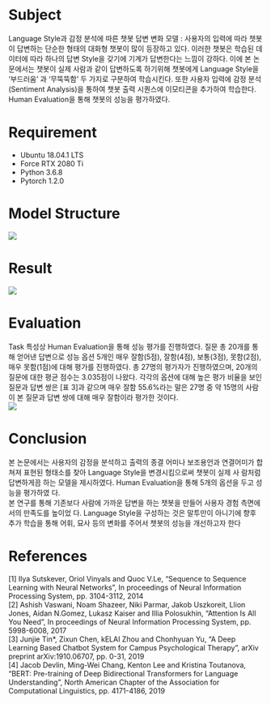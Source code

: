 # Subject
Language Style과 감정 분석에 따른 챗봇 답변 변화 모델 : 
사용자의 입력에 따라 챗봇이 답변하는 단순한 형태의 대화형 챗봇이 많이 등장하고 있다. 이러한 챗봇은 학습된 데이터에 따라 하나의 답변 Style을 갖기에 기계가 답변한다는 느낌이 강하다. 이에 본 논문에서는 챗봇이 실제 사람과 같이 답변하도록 하기위해 챗봇에게 Language Style을 ‘부드러움’ 과 ‘무뚝뚝함’ 두 가지로 구분하여 학습시킨다. 또한 사용자 입력에 감정 분석(Sentiment Analysis)을 통하여 챗봇 출력 시퀀스에 이모티콘을 추가하여 학습한다. Human Evaluation을 통해 챗봇의 성능을 평가하였다.

# Requirement
- Ubuntu 18.04.1 LTS
- Force RTX 2080 Ti
- Python 3.6.8
- Pytorch 1.2.0

# Model Structure
<img src = 'https://user-images.githubusercontent.com/55969260/85481753-65f30480-b5fd-11ea-8449-ba55a7ffd404.png'>

# Result
<img src = 'https://user-images.githubusercontent.com/55969260/85481920-c5e9ab00-b5fd-11ea-8010-27aa603fd78e.png'>

# Evaluation
Task 특성상 Human Evaluation을 통해 성능 평가를 진행하였다. 질문 총 20개를 통해 얻어낸 답변으로 성능 옵션 5개인 매우 잘함(5점), 잘함(4점), 보통(3점), 못함(2점), 매우 못함(1점)에 대해 평가를 진행하였다. 총 27명의 평가자가 진행하였으며, 20개의 질문에 대한 평균 점수는 3.035점이 나왔다. 각각의 옵션에 대해 높은 평가 비율을 보인 질문과 답변 쌍은 [표 3]과 같으며 매우 잘함 55.6%라는 말은 27명 중 약 15명의 사람이 본 질문과 답변 쌍에 대해 매우 잘함이라 평가한 것이다. 
<br>
<img src = 'https://user-images.githubusercontent.com/55969260/85482220-fcbfc100-b5fd-11ea-9601-4627175415b1.png'>

# Conclusion
본 논문에서는 사용자의 감정을 분석하고 출력의 종결 어미나 보조용언과 연결어미가 합쳐져 표현된 형태소를 찾아 Language Style을 변경시킴으로써 챗봇이 실제 사 람처럼 답변하게끔 하는 모델을 제시하였다. Human Evaluation을 통해 5개의 옵션을 두고 성능을 평가하였 다. 
<br> 본 연구를 통해 기존보다 사람에 가까운 답변을 하는 챗봇을 만들어 사용자 경험 측면에서의 만족도를 높이었 다. Language Style을 구성하는 것은 말투만이 아니기에 향후 추가 학습을 통해 어휘, 묘사 등의 변화를 주어서 챗봇의 성능을 개선하고자 한다

# References
[1] Ilya Sutskever, Oriol Vinyals and Quoc V.Le, “Sequence to Sequence Learning with Neural Networks”, In proceedings of Neural Information Processing System, pp. 3104-3112, 2014 
<br>[2] Ashish Vaswani, Noam Shazeer, Niki Parmar, Jakob Uszkoreit, Llion Jones, Aidan N.Gomez, Lukasz Kaiser and Illia Polosukhin, “Attention Is All You Need”, In proceedings of Neural Information Processing System, pp. 5998-6008, 2017 
<br>[3] Junjie Tin*, Zixun Chen, kELAI Zhou and Chonhyuan Yu, “A Deep Learning Based Chatbot System for Campus Psychological Therapy”, arXiv preprint arXiv:1910.06707, pp. 0-31, 2019 
<br>[4] Jacob Devlin, Ming-Wei Chang, Kenton Lee and Kristina Toutanova, “BERT: Pre-training of Deep Bidirectional Transformers for Language Understanding”, North American Chapter of the Association for Computational Linguistics, pp. 4171-4186, 2019 
